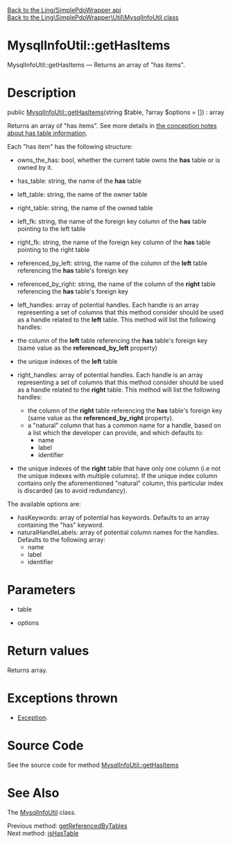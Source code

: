 [Back to the Ling/SimplePdoWrapper api](https://github.com/lingtalfi/SimplePdoWrapper/blob/master/doc/api/Ling/SimplePdoWrapper.md)<br>
[Back to the Ling\SimplePdoWrapper\Util\MysqlInfoUtil class](https://github.com/lingtalfi/SimplePdoWrapper/blob/master/doc/api/Ling/SimplePdoWrapper/Util/MysqlInfoUtil.md)


MysqlInfoUtil::getHasItems
================



MysqlInfoUtil::getHasItems — Returns an array of "has items".




Description
================


public [MysqlInfoUtil::getHasItems](https://github.com/lingtalfi/SimplePdoWrapper/blob/master/doc/api/Ling/SimplePdoWrapper/Util/MysqlInfoUtil/getHasItems.md)(string $table, ?array $options = []) : array




Returns an array of "has items".
See more details in [the conception notes about has table information](https://github.com/lingtalfi/SimplePdoWrapper/blob/master/doc/pages/conception-notes.md#the-has-table-information).

Each "has item" has the following structure:

- owns_the_has: bool, whether the current table owns the **has** table or is owned by it.
- has_table: string, the name of the **has** table
- left_table: string, the name of the owner table
- right_table: string, the name of the owned table
- left_fk: string, the name of the foreign key column of the **has** table pointing to the left table
- right_fk: string, the name of the foreign key column of the **has** table pointing to the right table
- referenced_by_left: string, the name of the column of the **left** table referencing the **has** table's foreign key
- referenced_by_right: string, the name of the column of the **right** table referencing the **has** table's foreign key
- left_handles: array of potential handles. Each handle is an array representing a set of columns that this method consider should be used as a handle related to the **left** table.
     This method will list the following handles:
- the column of the **left** table referencing the **has** table's foreign key (same value as the **referenced_by_left** property)
- the unique indexes of the **left** table

- right_handles: array of potential handles. Each handle is an array representing a set of columns that this method consider should be used as a handle related to the **right** table.
     This method will list the following handles:
     - the column of the **right** table referencing the **has** table's foreign key (same value as the **referenced_by_right** property).
     - a "natural" column that has a common name for a handle, based on a list which the developer can provide, and which defaults to:
         - name
         - label
         - identifier

- the unique indexes of the **right** table that have only one column (i.e not the unique indexes with multiple columns).
     If the unique index column contains only the aforementioned "natural" column, this particular index is discarded (as to avoid redundancy).



The available options are:
- hasKeywords: array of potential has keywords. Defaults to an array containing the "has" keyword.
- naturalHandleLabels: array of potential column names for the handles. Defaults to the following array:
     - name
     - label
     - identifier




Parameters
================


- table

    

- options

    


Return values
================

Returns array.


Exceptions thrown
================

- [Exception](http://php.net/manual/en/class.exception.php).&nbsp;







Source Code
===========
See the source code for method [MysqlInfoUtil::getHasItems](https://github.com/lingtalfi/SimplePdoWrapper/blob/master/Util/MysqlInfoUtil.php#L507-L626)


See Also
================

The [MysqlInfoUtil](https://github.com/lingtalfi/SimplePdoWrapper/blob/master/doc/api/Ling/SimplePdoWrapper/Util/MysqlInfoUtil.md) class.

Previous method: [getReferencedByTables](https://github.com/lingtalfi/SimplePdoWrapper/blob/master/doc/api/Ling/SimplePdoWrapper/Util/MysqlInfoUtil/getReferencedByTables.md)<br>Next method: [isHasTable](https://github.com/lingtalfi/SimplePdoWrapper/blob/master/doc/api/Ling/SimplePdoWrapper/Util/MysqlInfoUtil/isHasTable.md)<br>

